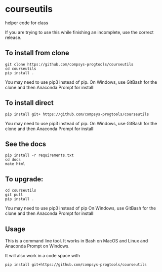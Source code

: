 # courseutils
helper code for class

If you are trying to use this while finishing an incomplete, use the correct release. 

## To install from clone

```
git clone https://github.com/compsys-progtools/courseutils
cd courseutils
pip install .
```

You may need to use pip3 instead of pip.
On Windows, use GitBash for the clone and then Anaconda Prompt for install

## To install direct

```
pip install git+ https://github.com/compsys-progtools/courseutils

```

You may need to use pip3 instead of pip.
On Windows, use GitBash for the clone and then Anaconda Prompt for install


## See the docs

```
pip install -r requirements.txt
cd docs
make html
```


## To upgrade:
```
cd courseutils
git pull
pip install .
```


You may need to use pip3 instead of pip
On Windows, use GitBash for the clone and then Anaconda Prompt for install
## Usage

This is a command line tool. It works in Bash on MacOS and Linux and Anaconda Prompt on Windows.

It will also work in a code space with 

```
pip install git+https://github.com/compsys-progtools/courseutils
```
